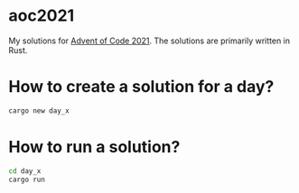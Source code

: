 # aoc2021
My solutions for [Advent of Code 2021](https://adventofcode.com/2021).
The solutions are primarily written in Rust.

# How to create a solution for a day?
```bash
cargo new day_x
```

# How to run a solution?
```bash
cd day_x
cargo run
```
